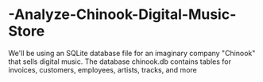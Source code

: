 # -Analyze-Chinook-Digital-Music-Store
We'll be using an SQLite database file for an imaginary company "Chinook" that sells digital music. The database chinook.db contains tables for invoices, customers, employees, artists, tracks, and more
